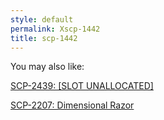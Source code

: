 ```yaml
---
style: default
permalink: Xscp-1442
title: scp-1442
---
```

You may also like:

[SCP-2439: [SLOT UNALLOCATED]](http://scp-wiki.net/scp-2439)

[SCP-2207: Dimensional Razor](http://scp-wiki.net/scp-2207)
